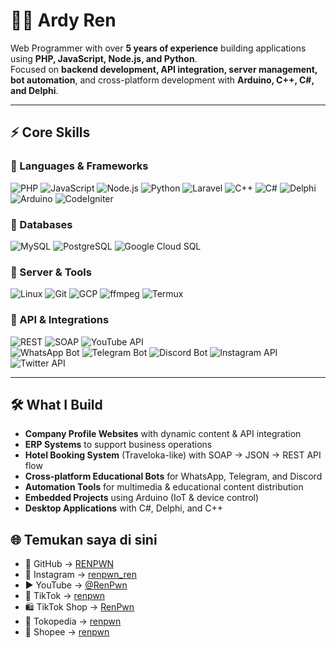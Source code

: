 # 👨‍💻 Ardy Ren

Web Programmer with over **5 years of experience** building applications using **PHP, JavaScript, Node.js, and Python**.  
Focused on **backend development, API integration, server management, bot automation**, and cross-platform development with **Arduino, C++, C#, and Delphi**.  

---

## ⚡ Core Skills  

### 🔹 Languages & Frameworks  
![PHP](https://img.shields.io/badge/PHP-777BB4?style=for-the-badge&logo=php&logoColor=white) ![JavaScript](https://img.shields.io/badge/JavaScript-F7DF1E?style=for-the-badge&logo=javascript&logoColor=black) ![Node.js](https://img.shields.io/badge/Node.js-339933?style=for-the-badge&logo=node.js&logoColor=white) ![Python](https://img.shields.io/badge/Python-3776AB?style=for-the-badge&logo=python&logoColor=white) ![Laravel](https://img.shields.io/badge/Laravel-FF2D20?style=for-the-badge&logo=laravel&logoColor=white) ![C++](https://img.shields.io/badge/C++-00599C?style=for-the-badge&logo=c%2B%2B&logoColor=white) ![C#](https://img.shields.io/badge/C%23-239120?style=for-the-badge&logo=c-sharp&logoColor=white) ![Delphi](https://img.shields.io/badge/Delphi-EE1F35?style=for-the-badge&logo=delphi&logoColor=white) ![Arduino](https://img.shields.io/badge/Arduino-00979D?style=for-the-badge&logo=arduino&logoColor=white) ![CodeIgniter](https://img.shields.io/badge/CodeIgniter-EF4223?style=for-the-badge&logo=codeigniter&logoColor=white)  

### 🔹 Databases  
![MySQL](https://img.shields.io/badge/MySQL-4479A1?style=for-the-badge&logo=mysql&logoColor=white) ![PostgreSQL](https://img.shields.io/badge/PostgreSQL-336791?style=for-the-badge&logo=postgresql&logoColor=white) ![Google Cloud SQL](https://img.shields.io/badge/Cloud%20SQL-4285F4?style=for-the-badge&logo=google-cloud&logoColor=white)  

### 🔹 Server & Tools  
![Linux](https://img.shields.io/badge/Linux-FCC624?style=for-the-badge&logo=linux&logoColor=black) ![Git](https://img.shields.io/badge/Git-F05032?style=for-the-badge&logo=git&logoColor=white) ![GCP](https://img.shields.io/badge/Google%20Cloud-4285F4?style=for-the-badge&logo=google-cloud&logoColor=white) ![ffmpeg](https://img.shields.io/badge/ffmpeg-007808?style=for-the-badge&logo=ffmpeg&logoColor=white) ![Termux](https://img.shields.io/badge/Termux-000000?style=for-the-badge&logo=linux&logoColor=white)  

### 🔹 API & Integrations  
![REST](https://img.shields.io/badge/REST-02569B?style=for-the-badge&logo=api&logoColor=white) ![SOAP](https://img.shields.io/badge/SOAP-FF6C37?style=for-the-badge&logo=xml&logoColor=white) ![YouTube API](https://img.shields.io/badge/YouTube%20API-FF0000?style=for-the-badge&logo=youtube&logoColor=white)  
![WhatsApp Bot](https://img.shields.io/badge/WhatsApp%20Bot-25D366?style=for-the-badge&logo=whatsapp&logoColor=white) ![Telegram Bot](https://img.shields.io/badge/Telegram%20Bot-26A5E4?style=for-the-badge&logo=telegram&logoColor=white) ![Discord Bot](https://img.shields.io/badge/Discord%20Bot-5865F2?style=for-the-badge&logo=discord&logoColor=white) ![Instagram API](https://img.shields.io/badge/Instagram%20API-E4405F?style=for-the-badge&logo=instagram&logoColor=white) ![Twitter API](https://img.shields.io/badge/Twitter%20API-1DA1F2?style=for-the-badge&logo=twitter&logoColor=white)  

---

## 🛠 What I Build  
- **Company Profile Websites** with dynamic content & API integration  
- **ERP Systems** to support business operations  
- **Hotel Booking System** (Traveloka-like) with SOAP → JSON → REST API flow  
- **Cross-platform Educational Bots** for WhatsApp, Telegram, and Discord  
- **Automation Tools** for multimedia & educational content distribution  
- **Embedded Projects** using Arduino (IoT & device control)  
- **Desktop Applications** with C#, Delphi, and C++  


## 🌐 Temukan saya di sini
- 🐙 GitHub → [RENPWN](https://github.com/hardknockdays)  
- 📸 Instagram → [renpwn_ren](https://instagram.com/renpwn_ren)  
- ▶️ YouTube → [@RenPwn](https://www.youtube.com/@RenPwn)  
- 🎵 TikTok → [renpwn](https://www.tiktok.com/@renpwn)  
- 🛍️ TikTok Shop → [RenPwn](https://www.tiktok.com/@renpwn/shop)  
- 🏬 Tokopedia → [renpwn](https://tokopedia.com/renpwn)  
- 🛒 Shopee → [renpwn](https://shopee.co.id/renpwn)  
